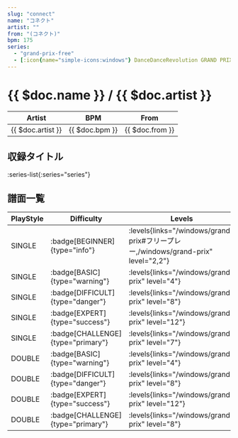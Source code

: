 ```yaml
---
slug: "connect"
name: "コネクト"
artist: ""
from: "(コネクト)"
bpm: 175
series:
  - "grand-prix-free"
  - [:icon{name="simple-icons:windows"} DanceDanceRevolution GRAND PRIX](/windows/grand-prix)
---
```


# {{ $doc.name }} / {{ $doc.artist }}

|Artist|BPM|From|
|------|---|----|
|{{ $doc.artist }}|{{ $doc.bpm }}|{{ $doc.from }}|

## 収録タイトル

:series-list{:series="series"}

## 譜面一覧

|PlayStyle|Difficulty|Levels|Notes|Movie|
|---------|----------|------|-----|-----|
|SINGLE| :badge[BEGINNER]{type="info"}| :levels{links="/windows/grand-prix#フリープレー,/windows/grand-prix" level="2,2"}|55/6||
|SINGLE| :badge[BASIC]{type="warning"}| :levels{links="/windows/grand-prix" level="4"}|103/12||
|SINGLE| :badge[DIFFICULT]{type="danger"}| :levels{links="/windows/grand-prix" level="8"}|173/21||
|SINGLE| :badge[EXPERT]{type="success"}| :levels{links="/windows/grand-prix" level="12"}|296/21||
|SINGLE| :badge[CHALLENGE]{type="primary"}| :levels{links="/windows/grand-prix" level="7"}|179/12(30)||
|DOUBLE| :badge[BASIC]{type="warning"}| :levels{links="/windows/grand-prix" level="4"}|87/7||
|DOUBLE| :badge[DIFFICULT]{type="danger"}| :levels{links="/windows/grand-prix" level="8"}|167/23||
|DOUBLE| :badge[EXPERT]{type="success"}| :levels{links="/windows/grand-prix" level="12"}|294/20||
|DOUBLE| :badge[CHALLENGE]{type="primary"}| :levels{links="/windows/grand-prix" level="8"}|172/12(31)||
